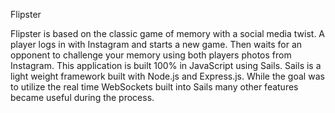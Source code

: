 Flipster

Flipster is based on the classic game of memory with a social media twist. A player logs in with Instagram and starts a new game. Then waits for an opponent to challenge your memory using both players photos from Instagram. This application is built 100% in JavaScript using Sails. Sails is a light weight framework built with Node.js and Express.js. While the goal was to utilize the real time WebSockets built into Sails many other features became useful during the process.